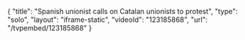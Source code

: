 {
    "title": "Spanish unionist calls on Catalan unionists to protest",
    "type": "solo",
    "layout": "iframe-static",
    "videoId": "123185868",
    "url": "\/tvpembed\/123185868"
}